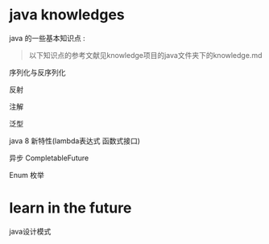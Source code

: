# java knowledges
java 的一些基本知识点 :

> 以下知识点的参考文献见knowledge项目的java文件夹下的knowledge.md

序列化与反序列化

反射

注解

泛型

java 8 新特性(lambda表达式 函数式接口)

异步 CompletableFuture

Enum 枚举

# learn in the future
java设计模式

